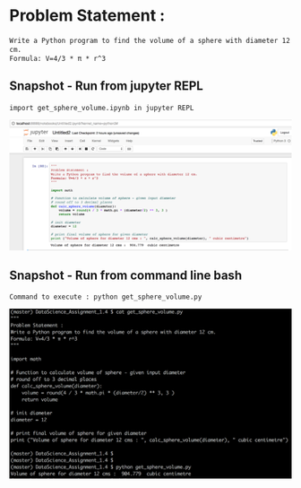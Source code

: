 # Problem Statement :
```
Write a Python program to find the volume of a sphere with diameter 12 cm.
Formula: V=4/3 * π * r^3
```

## Snapshot - Run from jupyter REPL 
```
import get_sphere_volume.ipynb in jupyter REPL 
```

![alt text](screenshots/get_sphere_volume_jupyter_repl.png "Run from jupyter repl")


## Snapshot - Run from command line bash
```
Command to execute : python get_sphere_volume.py
```

![alt text](screenshots/get_sphere_volume_command_line_bash.png "Run from command line bash")
